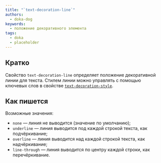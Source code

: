 ```yaml
---
title: "`text-decoration-line`"
authors:
  - doka-dog
keywords:
  - положение декоративного элемента
tags:
  - doka
  - placeholder
---
```


## Кратко

Свойство `text-decoration-line` определяет положение декоративной линии для текста. Стилем линии можно управлять с помощью ключевых слов в свойстве [`text-decoration-style`](/css/text-decoration-style).

## Как пишется

Возможные значения:

- `none` — линия не выводится (значение по умолчанию);
- `underline` — линия выводится под каждой строкой текста, как подчёркивание;
- `overline` — линия выводится над каждой строкой текста, как надчёркивание;
- `line-through` — линия выводится по центру каждой строки, как перечёркивание.
